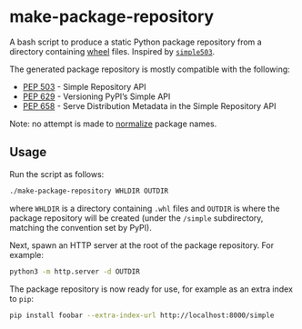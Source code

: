 # make-package-repository

A bash script to produce a static Python package repository from a directory containing [wheel](https://peps.python.org/pep-0427/) files. Inspired by [`simple503`](https://github.com/repo-helper/simple503).

The generated package repository is mostly compatible with the following:

* [PEP 503](https://peps.python.org/pep-0503/) - Simple Repository API
* [PEP 629](https://peps.python.org/pep-0629/) - Versioning PyPI’s Simple API
* [PEP 658](https://peps.python.org/pep-0658/) - Serve Distribution Metadata in the Simple Repository API

Note: no attempt is made to [normalize](https://peps.python.org/pep-0503/#normalized-names) package names.

## Usage

Run the script as follows:

```bash
./make-package-repository WHLDIR OUTDIR
```

where `WHLDIR` is a directory containing `.whl` files and `OUTDIR` is where the package repository will be created (under the `/simple` subdirectory, matching the convention set by PyPI).

Next, spawn an HTTP server at the root of the package repository. For example:

```bash
python3 -m http.server -d OUTDIR
```

The package repository is now ready for use, for example as an extra index to `pip`:

```bash
pip install foobar --extra-index-url http://localhost:8000/simple
```
